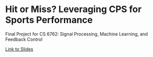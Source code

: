 # Hit or Miss? Leveraging CPS for Sports Performance
Final Project for CS 6762: Signal Processing, Machine Learning, and Feedback Control

[Link to Slides](https://docs.google.com/presentation/d/1-CO4tv4fQTNYF__Va-ylBJvRSAP-KOniyRmFo4ujkXU/edit?usp=sharing)
